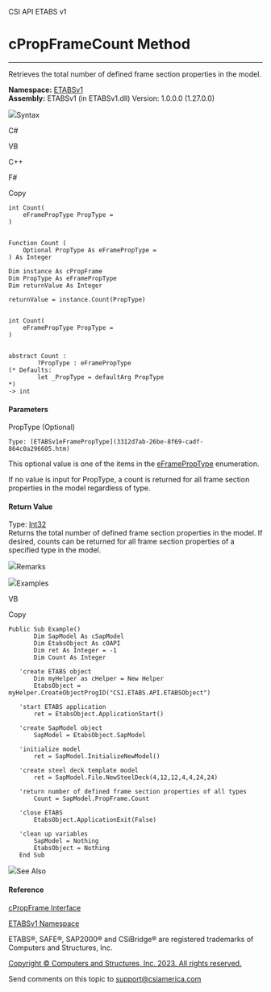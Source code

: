 ﻿

CSI API ETABS v1

# cPropFrameCount Method  
  
---  
  
Retrieves the total number of defined frame section properties in the model.

**Namespace:** [ETABSv1](2780f1b8-2033-5289-2298-1cdb2a7508d9.htm)  
**Assembly:** ETABSv1 (in ETABSv1.dll) Version: 1.0.0.0 (1.27.0.0)

![](../icons/SectionExpanded.png)Syntax

C#

VB

C++

F#

Copy

    
    
    int Count(
    	eFramePropType PropType = 
    )
    
    
    Function Count ( 
    	Optional PropType As eFramePropType = 
    ) As Integer
    
    Dim instance As cPropFrame
    Dim PropType As eFramePropType
    Dim returnValue As Integer
    
    returnValue = instance.Count(PropType)
    
    
    int Count(
    	eFramePropType PropType = 
    )
    
    
    abstract Count : 
            ?PropType : eFramePropType 
    (* Defaults:
            let _PropType = defaultArg PropType 
    *)
    -> int 
    

#### Parameters

PropType (Optional)

    Type: [ETABSv1eFramePropType](3312d7ab-26be-8f69-cadf-864c0a296605.htm)  
This optional value is one of the items in the
[eFramePropType](3312d7ab-26be-8f69-cadf-864c0a296605.htm) enumeration.

If no value is input for PropType, a count is returned for all frame section
properties in the model regardless of type.

#### Return Value

Type: [Int32](https://docs.microsoft.com/dotnet/api/system.int32)  
Returns the total number of defined frame section properties in the model. If
desired, counts can be returned for all frame section properties of a
specified type in the model.

![](../icons/SectionExpanded.png)Remarks

![](../icons/SectionExpanded.png)Examples

VB

Copy

    
    
    Public Sub Example()
           Dim SapModel As cSapModel
           Dim EtabsObject As cOAPI
           Dim ret As Integer = -1
           Dim Count As Integer
    
       'create ETABS object
           Dim myHelper as cHelper = New Helper
           EtabsObject = myHelper.CreateObjectProgID("CSI.ETABS.API.ETABSObject")
    
       'start ETABS application
           ret = EtabsObject.ApplicationStart()
    
       'create SapModel object
           SapModel = EtabsObject.SapModel
    
       'initialize model
           ret = SapModel.InitializeNewModel()
    
       'create steel deck template model
           ret = SapModel.File.NewSteelDeck(4,12,12,4,4,24,24)
    
       'return number of defined frame section properties of all types
           Count = SapModel.PropFrame.Count
    
       'close ETABS
           EtabsObject.ApplicationExit(False)
    
       'clean up variables
           SapModel = Nothing
           EtabsObject = Nothing
       End Sub

![](../icons/SectionExpanded.png)See Also

#### Reference

[cPropFrame Interface](818573fe-2b13-6183-8dc9-0cf3e8e02c7a.htm)

[ETABSv1 Namespace](2780f1b8-2033-5289-2298-1cdb2a7508d9.htm)

ETABS®, SAFE®, SAP2000® and CSiBridge® are registered trademarks of Computers
and Structures, Inc.  

[Copyright © Computers and Structures, Inc. 2023. All rights
reserved.](http://www.csiamerica.com)

Send comments on this topic to
[support@csiamerica.com](mailto:support%40csiamerica.com?Subject=CSI%20API%20ETABS%20v1)

